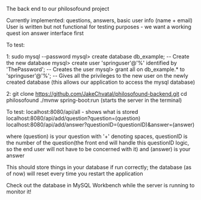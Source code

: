 The back end to our philosofound project

Currently implemented: questions, answers, basic user info (name + email)
User is written but not functional for testing purposes - we want a working quest
ion answer interface first

To test:

1:
sudo mysql --password
mysql> create database db_example; -- Create the new database
mysql> create user 'springuser'@'%' identified by 'ThePassword'; -- Creates the user
mysql> grant all on db_example.* to 'springuser'@'%'; -- Gives all the privileges to the new user on the newly created database
(this allows our application to access the mysql database)

2:
git clone https://github.com/JakeChvatal/philosofound-backend.git
cd philosofound
./mvnw spring-boot:run
(starts the server in the terminal)

To test:
localhost:8080/api/all - shows what is stored
localhost:8080/api/add/question?question=(question)
localhost:8080/api/add/answer?questionID=(questionID)&answer=(answer)

where (question) is your question with '+' denoting spaces,
questionID is the number of the question(the front end will handle this questionID logic,
so the end user will not have to be concerned with it)
and (answer) is your answer

This should store things in your database if run correctly; 
the database (as of now) will reset every time you restart the application

Check out the database in MySQL Workbench while the server is running to monitor it!
